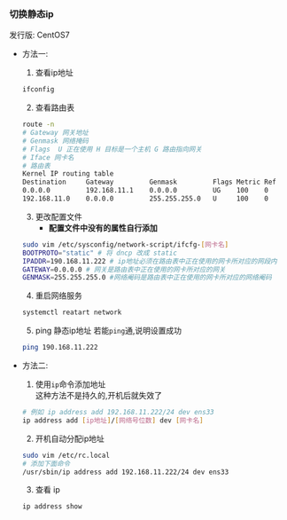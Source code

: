 ### 切换静态ip
 发行版: CentOS7
- 方法一:
	1. 查看ip地址

	```bash
	ifconfig
	
	```
	2. 查看路由表

	```bash
	route -n
	# Gateway 网关地址
	# Genmask 网络掩码
	# Flags  U 正在使用 H 目标是一个主机 G 路由指向网关
	# Iface 网卡名
	# 路由表
	Kernel IP routing table
	Destination     Gateway         Genmask         Flags Metric Ref    Use Iface
	0.0.0.0         192.168.11.1    0.0.0.0         UG    100    0        0 ens33
	192.168.11.0    0.0.0.0         255.255.255.0   U     100    0        0 ens33

	```
	3. 更改配置文件
		- **配置文件中没有的属性自行添加**
		
	```bash
	sudo vim /etc/sysconfig/network-script/ifcfg-[网卡名]
	BOOTPROTO="static" # 将 dncp 改成 static
	IPADDR=190.168.11.222 # ip地址必须在路由表中正在使用的网卡所对应的网段内
	GATEWAY=0.0.0.0 # 网关是路由表中正在使用的网卡所对应的网关
	GENMASK=255.255.255.0 #网络阉码是路由表中正在使用的网卡所对应的网络阉码
	```
	4. 重启网络服务

	```bash
	systemctl reatart network
	```
	5. ping 静态ip地址
		若能`ping`通,说明设置成功

	```bash
	ping 190.168.11.222
	```
- 方法二:

	1. 使用`ip`命令添加地址	
	<br> 这种方法不是持久的,开机后就失效了
	```bash
	# 例如 ip address add 192.168.11.222/24 dev ens33
	ip address add [ip地址]/[网络号位数] dev [网卡名]
	``` 
	2. 开机自动分配ip地址

	```bash
	sudo vim /etc/rc.local
	# 添加下面命令
	/usr/sbin/ip address add 192.168.11.222/24 dev ens33
	```

	3. 查看 ip

	```bash
	ip address show
	```
